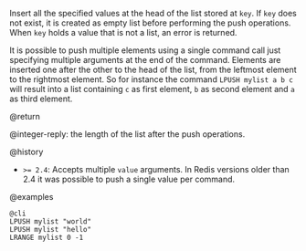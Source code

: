 Insert all the specified values at the head of the list stored at `key`. If
`key` does not exist, it is created as empty list before performing the push
operations. When `key` holds a value that is not a list, an error is returned.

It is possible to push multiple elements using a single command call just
specifying multiple arguments at the end of the command. Elements are inserted
one after the other to the head of the list, from the leftmost element to the
rightmost element. So for instance the command `LPUSH mylist a b c` will result
into a list containing `c` as first element, `b` as second element and `a` as
third element.

@return

@integer-reply: the length of the list after the push operations.

@history

* `>= 2.4`: Accepts multiple `value` arguments. In Redis versions older than 2.4 it was possible to push a single value per command.

@examples

    @cli
    LPUSH mylist "world"
    LPUSH mylist "hello"
    LRANGE mylist 0 -1

